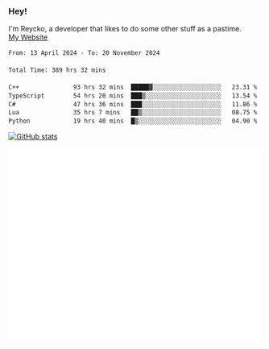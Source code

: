 ### Hey!
I'm Reycko, a developer that likes to do some other stuff as a pastime.  
[My Website](https://reycko.root.sx)

<!--START_SECTION:wakasection-->

```txt
From: 13 April 2024 - To: 20 November 2024

Total Time: 389 hrs 32 mins

C++               93 hrs 32 mins  █████▓░░░░░░░░░░░░░░░░░░░   23.31 %
TypeScript        54 hrs 20 mins  ███▒░░░░░░░░░░░░░░░░░░░░░   13.54 %
C#                47 hrs 36 mins  ███░░░░░░░░░░░░░░░░░░░░░░   11.86 %
Lua               35 hrs 7 mins   ██▒░░░░░░░░░░░░░░░░░░░░░░   08.75 %
Python            19 hrs 40 mins  █▒░░░░░░░░░░░░░░░░░░░░░░░   04.90 %
```

<!--END_SECTION:wakasection-->

[![GitHub stats](https://github-readme-stats.vercel.app/api?username=Reycko&show_icons=true&theme=dark&hide_title=true&count_private=true)](https://github.com/anuraghazra/github-readme-stats)

![Metrics](/github-metrics.svg)
